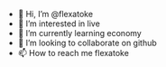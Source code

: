 - 👋 Hi, I’m @flexatoke
- 👀 I’m interested in live
- 🌱 I’m currently learning economy
- 💞️ I’m looking to collaborate on github
- 📫 How to reach me flexatoke

<!---
flexatoke/flexatoke is a ✨ special ✨ repository because its `README.md` (this file) appears on your GitHub profile.
You can click the Preview link to take a look at your changes.
--->
